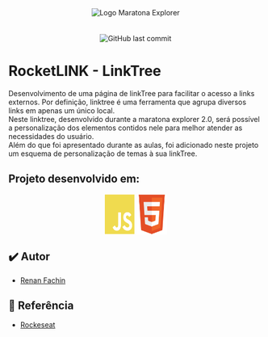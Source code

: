 <div align="center">
  <img alt="Logo Maratona Explorer" title="Maratona Explorer" src="https://i.imgur.com/kgkaPJX.png">
</div>

<br>
<br>
<div align="center">
  <img alt="GitHub last commit" src="https://img.shields.io/github/last-commit/RenanFachin/RS_APICinemaRating?color=%23725CED&style=flat-square">
</div>


# RocketLINK - LinkTree
<p>Desenvolvimento de uma página de linkTree para facilitar o acesso a links externos. Por definição, linktree é uma ferramenta que agrupa diversos links em apenas um único local.<br>
Neste linktree, desenvolvido durante a maratona explorer 2.0, será possível a personalização dos elementos contidos nele para melhor atender as necessidades do usuário.<br>
Além do que foi apresentado durante as aulas, foi adicionado neste projeto um esquema de personalização de temas à sua linkTree.<br></p>

 ## Projeto desenvolvido em:
<div align="center">
  <img align="center" alt="Renan-Js" height="80" width="60" src="https://raw.githubusercontent.com/devicons/devicon/master/icons/javascript/javascript-plain.svg">
  <img align="center" alt="Renan-HTML" height="80" width="60" src="https://raw.githubusercontent.com/devicons/devicon/master/icons/html5/html5-original.svg">
</div>


## ✔️ Autor
- [Renan Fachin](https://github.com/RenanFachin/)

## 📄 Referência
 - [Rockeseat](https://www.rocketseat.com.br/)


